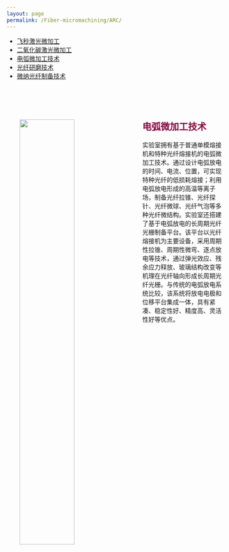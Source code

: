```yaml
---
layout: page
permalink: /Fiber-micromachining/ARC/
---
```


<div class="navbar center fifth">
<ul>
    <li><a href="{{ "/Fiber-micromachining" | prepend: site.baseurl }}">飞秒激光微加工</a></li>
    <li><a href="{{ "/CO2" | prepend: "/Fiber-micromachining" | prepend: site.baseurl }}">二氧化碳激光微加工</a></li>
    <li class="active"><a href="{{ "/ARC" | prepend: "/Fiber-micromachining" | prepend: site.baseurl }}">电弧微加工技术</a></li>
    <li><a href="{{ "/SPF" | prepend: "/Fiber-micromachining" | prepend: site.baseurl }}">光纤研磨技术</a></li>
    <li><a href="{{ "/Micro-Nano" | prepend: "/Fiber-micromachining" | prepend: site.baseurl }}">微纳光纤制备技术</a></li>
</ul>
</div>
<br>

<div class="wrap clearfix">
    <img src="{{ site.baseurl }}/images/arc.jpg" style="float: left; width: 50%; margin: 15px; padding: 15px;" >
    <h2 style="color: #870A40;padding-top: 1.9rem;">电弧微加工技术</h2> 
    <ul>
    实验室拥有基于普通单模熔接机和特种光纤熔接机的电弧微加工技术。通过设计电弧放电的时间、电流、位置，可实现特种光纤的低损耗熔接；利用电弧放电形成的高温等离子场，制备光纤拉锥、光纤探针、光纤微球、光纤气泡等多种光纤微结构。实验室还搭建了基于电弧放电的长周期光纤光栅制备平台。该平台以光纤熔接机为主要设备，采用周期性拉锥、周期性微弯、逐点放电等技术，通过弹光效应、残余应力释放、玻璃结构改变等机理在光纤轴向形成长周期光纤光栅。与传统的电弧放电系统比较，该系统将放电电极和位移平台集成一体，具有紧凑、稳定性好、精度高、灵活性好等优点。
    </ul>
</div>